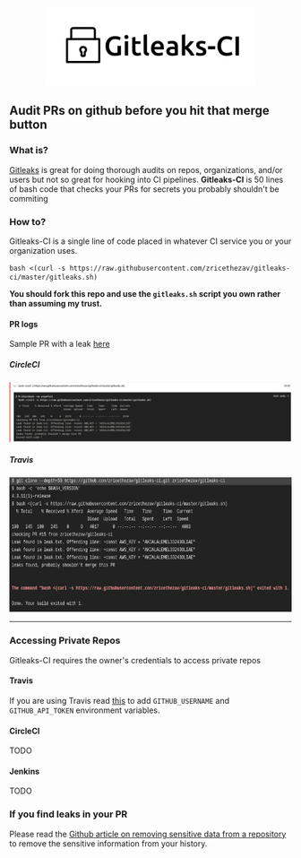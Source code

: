<p align="center">
  <img alt="gitleaks-ci" src="https://raw.githubusercontent.com/zricethezav/gifs/master/gitleaks-ci.png" height="140" />
</p>

## Audit PRs on github before you hit that merge button
### What is?
[Gitleaks](https://github.com/zricethezav/gitleaks) is great for doing thorough audits on repos, organizations, and/or users but 
not so great for hooking into CI pipelines. **Gitleaks-CI** is 50 lines of bash code that checks your PRs for secrets you probably shouldn't be commiting 


### How to?
Gitleaks-CI is a single line of code placed in whatever CI service you or your organization uses.
```
bash <(curl -s https://raw.githubusercontent.com/zricethezav/gitleaks-ci/master/gitleaks.sh)
```
**You should fork this repo and use the `gitleaks.sh` script you own rather than assuming my trust.**

#### PR logs
Sample PR with a leak [here](https://github.com/zricethezav/gitleaks-ci/pull/15)
##### CircleCI

<p align="left">
  <img alt="gitleaks-ci" src="https://raw.githubusercontent.com/zricethezav/gifs/master/circle_fail.png" />
</p>

##### Travis

<p align="left">
  <img alt="gitleaks-ci" src="https://raw.githubusercontent.com/zricethezav/gifs/master/travis_fail.png" height="240" />
</p>


---

### Accessing Private Repos
Gitleaks-CI requires the owner's credentials to access private repos
#### Travis
If you are using Travis read [this](https://docs.travis-ci.com/user/environment-variables/#Defining-encrypted-variables-in-.travis.yml) to add `GITHUB_USERNAME` and `GITHUB_API_TOKEN` environment variables.

#### CircleCI
TODO

#### Jenkins
TODO


### If you find leaks in your PR
Please read the [Github article on removing sensitive data from a repository](https://help.github.com/articles/removing-sensitive-data-from-a-repository/) to remove the sensitive information from your history.

